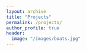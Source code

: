 ```yaml
---
layout: archive
title: "Projects"
permalink: /projects/
author_profile: true
header:
  image: "/images/boats.jpg"
---
```


